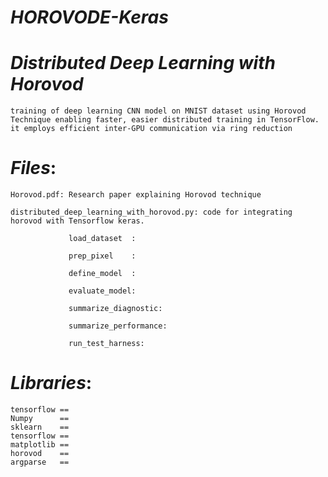 # *HOROVODE-Keras*

   # *Distributed Deep Learning with Horovod*
    training of deep learning CNN model on MNIST dataset using Horovod Technique enabling faster, easier distributed training in TensorFlow.
    it employs efficient inter-GPU communication via ring reduction  

# *Files*:

    Horovod.pdf: Research paper explaining Horovod technique
    
    distributed_deep_learning_with_horovod.py: code for integrating horovod with Tensorflow keras.
                 
                 load_dataset  :
                 
                 prep_pixel    :
                 
                 define_model  :
                 
                 evaluate_model:
                 
                 summarize_diagnostic:
                 
                 summarize_performance:
                 
                 run_test_harness:
                 
                 

# *Libraries*:

    tensorflow ==
    Numpy      ==
    sklearn    ==
    tensorflow ==
    matplotlib ==
    horovod    ==
    argparse   ==
    
